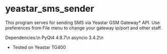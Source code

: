 # yeastar_sms_sender

This program serves for sending SMS via Yeastar GSM Gateway* API.
Use preferences from File menu to change your gateway ip/port and other staff.

Dependencies:\n
PyQt4 4.8.7\n
asyncio 3.4.2\n

* Tested on Yeastar TG400
